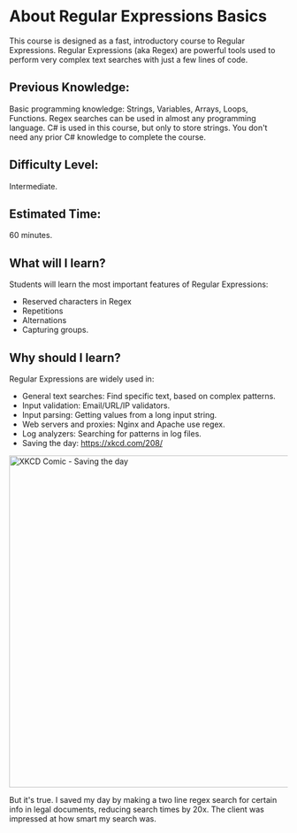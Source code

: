 # About Regular Expressions Basics
This course is designed as a fast, introductory course to Regular Expressions.
Regular Expressions (aka Regex) are powerful tools used to perform very complex text searches with just a few lines of code.
## Previous Knowledge:
Basic programming knowledge: Strings, Variables, Arrays, Loops, Functions.
Regex searches can be used in almost any programming language.
C# is used in this course, but only to store strings.
You don't need any prior C# knowledge to complete the course.
## Difficulty Level: 
Intermediate.
## Estimated Time:
60 minutes.
## What will I learn?
Students will learn the most important features of Regular Expressions:
* Reserved characters in Regex
* Repetitions
* Alternations 
* Capturing groups.
## Why should I learn?
Regular Expressions are widely used in:
-  General text searches: Find specific text, based on complex patterns.
-  Input validation: Email/URL/IP validators.
-  Input parsing: Getting values from a long input string.
-  Web servers and proxies: Nginx and Apache use regex.
-  Log analyzers: Searching for patterns in log files.
-  Saving the day: https://xkcd.com/208/
<img src="https://imgs.xkcd.com/comics/regular_expressions.png" alt="XKCD Comic - Saving the day" width="600" style="max-height: 607px;"/>

But it's true. I saved my day by making a two line regex search for certain info in legal documents, reducing search times by 20x. The client was impressed at how smart my search was.
